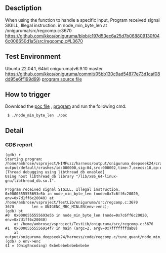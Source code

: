 ## Desctiption
When using the  function to handle a specific input, Program received signal SIGILL, Illegal instruction. in node_min_byte_len at /oniguruma/src/regcomp.c:3670
https://github.com/kkos/oniguruma/blob/c197d53ec6a25d7b068809130f046c006650d1a5/src/regcomp.c#L3670

## Test Environment
Ubuntu 22.04.1, 64bit
oniguruma(v6.9.10 master https://github.com/kkos/oniguruma/commit/05bb130c9ad54877e73d1caf08dd95e6ff199d99)
[program source file](https://github.com/ambrosecm/pocs/blob/main/oniguruma/node_min_byte_len/node_min_byte_len.c)

## How to trigger
Download the [poc file](https://github.com/ambrosecm/pocs/blob/main/oniguruma/node_min_byte_len/poc) , [program](https://github.com/ambrosecm/pocs/blob/main/oniguruma/node_min_byte_len/node_min_byte_len) and run the following cmd:
```
 $ ./node_min_byte_len ./poc
```

## Detail
### GDB report
```
(gdb) r
Starting program: /home/ambrose/vsproject/HIMFuzz/harness/output/oniguruma_deepseek24/crashes/regcomp.c/tune_quant/node_min_byte_len/node_min_byte_len output/default/crashes/id:000000,sig:04,src:000002,time:7,execs:18,op:quick,pos:1
[Thread debugging using libthread_db enabled]
Using host libthread_db library "/lib/x86_64-linux-gnu/libthread_db.so.1".

Program received signal SIGILL, Illegal instruction.
0x0000555555693e5b in node_min_byte_len (node=0x7c6ff6c20020, env=0x7d1ff6c20040) at /home/ambrose/vsproject/TestLib/oniguruma/src/regcomp.c:3670
3670        len = ONIGENC_MBC_MINLEN(env->enc);
(gdb) bt
#0  0x0000555555693e5b in node_min_byte_len (node=0x7c6ff6c20020, env=0x7d1ff6c20040)
    at /home/ambrose/vsproject/TestLib/oniguruma/src/regcomp.c:3670
#1  0x00005555556914f7 in main (argc=2, argv=0x7fffffffdab8)
    at output/oniguruma_deepseek24/harness/code/regcomp.c/tune_quant/node_min_byte_len.c:58
(gdb) p env->enc
$1 = (OnigEncoding) 0xbebebebebebebebe
```
